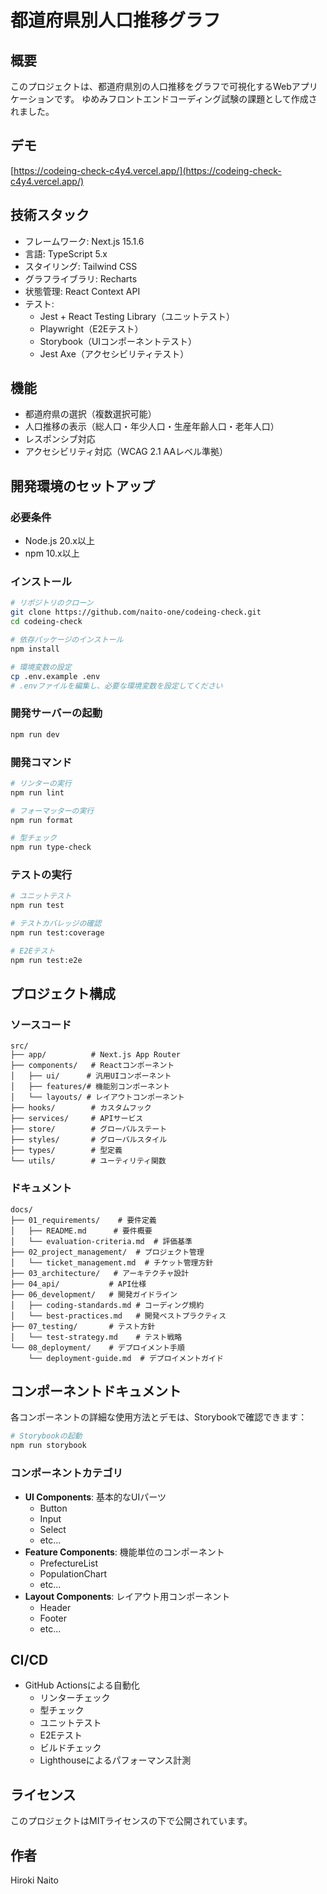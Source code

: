 # 都道府県別人口推移グラフ

## 概要
このプロジェクトは、都道府県別の人口推移をグラフで可視化するWebアプリケーションです。
ゆめみフロントエンドコーディング試験の課題として作成されました。

## デモ
[https://codeing-check-c4y4.vercel.app/](https://codeing-check-c4y4.vercel.app/)

## 技術スタック
- フレームワーク: Next.js 15.1.6
- 言語: TypeScript 5.x
- スタイリング: Tailwind CSS
- グラフライブラリ: Recharts
- 状態管理: React Context API
- テスト:
  - Jest + React Testing Library（ユニットテスト）
  - Playwright（E2Eテスト）
  - Storybook（UIコンポーネントテスト）
  - Jest Axe（アクセシビリティテスト）

## 機能
- 都道府県の選択（複数選択可能）
- 人口推移の表示（総人口・年少人口・生産年齢人口・老年人口）
- レスポンシブ対応
- アクセシビリティ対応（WCAG 2.1 AAレベル準拠）

## 開発環境のセットアップ

### 必要条件
- Node.js 20.x以上
- npm 10.x以上

### インストール
```bash
# リポジトリのクローン
git clone https://github.com/naito-one/codeing-check.git
cd codeing-check

# 依存パッケージのインストール
npm install

# 環境変数の設定
cp .env.example .env
# .envファイルを編集し、必要な環境変数を設定してください
```

### 開発サーバーの起動
```bash
npm run dev
```

### 開発コマンド
```bash
# リンターの実行
npm run lint

# フォーマッターの実行
npm run format

# 型チェック
npm run type-check
```

### テストの実行
```bash
# ユニットテスト
npm run test

# テストカバレッジの確認
npm run test:coverage

# E2Eテスト
npm run test:e2e
```

## プロジェクト構成

### ソースコード
```
src/
├── app/          # Next.js App Router
├── components/   # Reactコンポーネント
│   ├── ui/      # 汎用UIコンポーネント
│   ├── features/# 機能別コンポーネント
│   └── layouts/ # レイアウトコンポーネント
├── hooks/        # カスタムフック
├── services/     # APIサービス
├── store/        # グローバルステート
├── styles/       # グローバルスタイル
├── types/        # 型定義
└── utils/        # ユーティリティ関数
```

### ドキュメント
```
docs/
├── 01_requirements/    # 要件定義
│   ├── README.md      # 要件概要
│   └── evaluation-criteria.md  # 評価基準
├── 02_project_management/  # プロジェクト管理
│   └── ticket_management.md  # チケット管理方針
├── 03_architecture/   # アーキテクチャ設計
├── 04_api/           # API仕様
├── 06_development/   # 開発ガイドライン
│   ├── coding-standards.md # コーディング規約
│   └── best-practices.md   # 開発ベストプラクティス
├── 07_testing/       # テスト方針
│   └── test-strategy.md    # テスト戦略
└── 08_deployment/    # デプロイメント手順
    └── deployment-guide.md  # デプロイメントガイド
```

## コンポーネントドキュメント

各コンポーネントの詳細な使用方法とデモは、Storybookで確認できます：

```bash
# Storybookの起動
npm run storybook
```

### コンポーネントカテゴリ

- **UI Components**: 基本的なUIパーツ
  - Button
  - Input
  - Select
  - etc...
- **Feature Components**: 機能単位のコンポーネント
  - PrefectureList
  - PopulationChart
  - etc...
- **Layout Components**: レイアウト用コンポーネント
  - Header
  - Footer
  - etc...

## CI/CD
- GitHub Actionsによる自動化
  - リンターチェック
  - 型チェック
  - ユニットテスト
  - E2Eテスト
  - ビルドチェック
  - Lighthouseによるパフォーマンス計測

## ライセンス
このプロジェクトはMITライセンスの下で公開されています。

## 作者
Hiroki Naito
